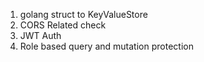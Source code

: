 1. golang struct to KeyValueStore
2. CORS Related check
3. JWT Auth
4. Role based query and mutation protection

